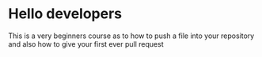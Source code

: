 # Hello developers 
This is a very beginners course as to how to push a file into your repository and 
also how to give your first ever pull request
